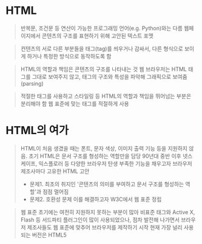 # HTML

> 반복문, 조건문 등 연산이 가능한 프로그래밍 언어(e.g. Python)와는 다름
> 웹페이지에서 콘텐츠의 구조를 표현하기 위해 고안된 텍스트 포멧

> 컨텐츠의 서로 다른 부분들을 태그(tag)를 씌우거나 감싸서, 다른 형식으로 보이게 하거나
> 특정한 방식으로 동작하도록 함

> HTML의 역할과 책임은 콘텐츠의 구조를 나타내는 것
> 웹 브라우저는 HTML 태그를 그대로 보여주지 않고, 태그의 구조와 특성을 파악해 그래픽으로 보여줌(parsing)

> 적절한 태그를 사용하고 스타일링 등 HTML의 역할과 책임을 뛰어넘는 부분은 분리해야 함
> 웹 표준에 맞는 태그를 적절하게 사용

# HTML의 여가

> HTML이 처음 생겼을 때는 폰트, 문자 색상, 이미지 출력 기능 등을 지원하지 않음. 초기 HTML은 문서 구조를 형성하는 역할만을 담당
> 90년대 중반 이후 넷스케이프, 익스플로러 등 다양한 브라우저 탄생
> 부족한 기능을 채우고자 브라우저 제조사마다 고유한 HTML 고안
> - 문제1. 최초의 취지인 '콘텐츠의 의미를 부여하고 문서 구조를 형성하는 역할'과 점점 멀어짐
> - 문제2. 호환성 문제
> 이를 해결하고자 W3C에서 웹 표준 정립

> 웹 표준 초기에는 여전히 지원하지 못하는 부분이 많아
> 비표준 태그와 Active X, Flash 등 서드파티 플러그인이 많이 사용되었으나,
> 점차 발전해 나가면서 브라우저 제조사들도 웹 표준에 맞추어 브라우저를 제작하기 시작
> 현재 가장 널리 사용되는 버전은 HTML5